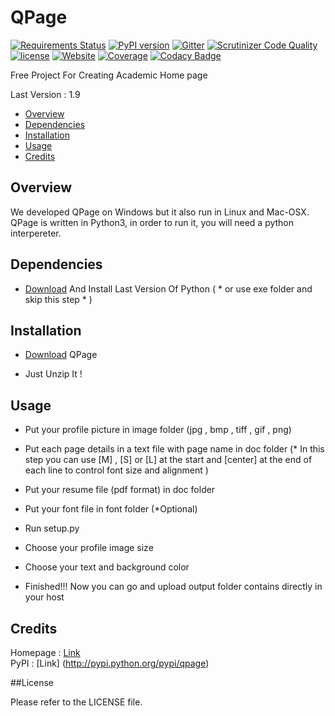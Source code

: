 # QPage
[![Requirements Status](https://requires.io/github/sepandhaghighi/qpage/requirements.svg?branch=master)](https://requires.io/github/sepandhaghighi/qpage/requirements/?branch=master)
[![PyPI version](https://badge.fury.io/py/qpage.svg)](https://badge.fury.io/py/qpage)
[![Gitter](https://img.shields.io/gitter/room/nwjs/nw.js.svg?style=plastic)](https://gitter.im/qpage/Lobby?source=orgpage)
[![Scrutinizer Code Quality](https://scrutinizer-ci.com/g/sepandhaghighi/qpage/badges/quality-score.png?b=master)](https://scrutinizer-ci.com/g/sepandhaghighi/qpage/?branch=master)
[![license](https://img.shields.io/github/license/mashape/apistatus.svg)](https://github.com/sepandhaghighi/qpage/blob/master/LICENSE)
[![Website](https://img.shields.io/website-up-down-green-red/http/shields.io.svg)](http://www.qpage.ir)
[![Coverage](https://img.shields.io/badge/coverage-87-green.svg)](http://www.qpage.ir/htmlcov/index.html)
[![Codacy Badge](https://api.codacy.com/project/badge/Grade/4d3f9b490b9a42c282b745ae8e2a122c)](https://www.codacy.com/app/sepand-haghighi/qpage?utm_source=github.com&amp;utm_medium=referral&amp;utm_content=sepandhaghighi/qpage&amp;utm_campaign=Badge_Grade)

Free Project For Creating Academic Home page

Last Version : 1.9


- [Overview](#overview)
- [Dependencies](#dependencies)
- [Installation](#installation)
- [Usage](#usage)
- [Credits](#credits)






## Overview

We developed QPage on Windows but it also run in Linux and Mac-OSX.
QPage is written in Python3, in order to run it, you will need a python interpereter.


## Dependencies

- [Download](https://www.python.org/downloads/) And Install Last Version Of Python ( * or use exe folder and skip this step * )

## Installation

- [Download](https://github.com/sepandhaghighi/qpage/archive/v1.9.zip) QPage

- Just Unzip It !

## Usage

- Put your profile picture in image folder (jpg , bmp , tiff , gif , png)

- Put each page details in a text file with page name in doc folder (* In this step you can use [M] , [S] or [L] at the start and [center] at the end of each line to control font size and alignment )

- Put your resume file (pdf format) in doc folder

- Put your font file in font folder (*Optional)

- Run setup.py

- Choose your profile image size

- Choose your text and background color 

- Finished!!! Now you can go and upload output folder contains directly in your host

## Credits

Homepage : [Link](http://www.qpage.ir)    
PyPI : [Link] (http://pypi.python.org/pypi/qpage)


##License

Please refer to the LICENSE file.

